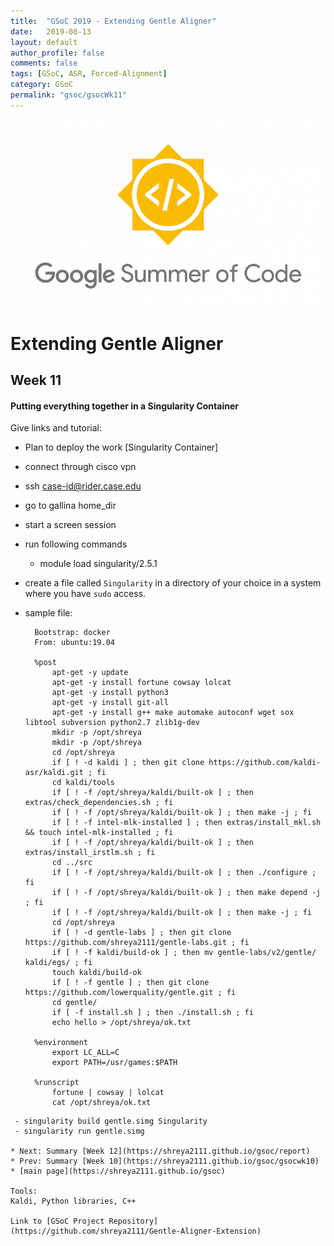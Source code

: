 ```yaml
---
title:  "GSoC 2019 - Extending Gentle Aligner"
date:   2019-08-13
layout: default
author_profile: false
comments: false
tags: [GSoC, ASR, Forced-Alignment]
category: GSoC
permalink: "gsoc/gsocWk11"
---
```


![GSoC](/icons/GSoC.png)

<h1> Extending Gentle Aligner </h1>
<h2> Week 11 </h2>
<h4> Putting everything together in a Singularity Container </h4>

Give links and tutorial:

* Plan to deploy the work [Singularity Container]

 - connect through cisco vpn
 - ssh case-id@rider.case.edu
 - go to gallina home_dir
 - start a screen session
 - run following commands

    - module load singularity/2.5.1
- create a file called `Singularity` in a directory of your choice in a system where you have `sudo` access.
- sample file:

  ```
    Bootstrap: docker
    From: ubuntu:19.04

    %post
        apt-get -y update
        apt-get -y install fortune cowsay lolcat
        apt-get -y install python3
        apt-get -y install git-all
        apt-get -y install g++ make automake autoconf wget sox libtool subversion python2.7 zlib1g-dev
        mkdir -p /opt/shreya
        mkdir -p /opt/shreya
        cd /opt/shreya
        if [ ! -d kaldi ] ; then git clone https://github.com/kaldi-asr/kaldi.git ; fi
        cd kaldi/tools
        if [ ! -f /opt/shreya/kaldi/built-ok ] ; then extras/check_dependencies.sh ; fi
        if [ ! -f /opt/shreya/kaldi/built-ok ] ; then make -j ; fi
        if [ ! -f intel-mlk-installed ] ; then extras/install_mkl.sh && touch intel-mlk-installed ; fi
        if [ ! -f /opt/shreya/kaldi/built-ok ] ; then extras/install_irstlm.sh ; fi
        cd ../src
        if [ ! -f /opt/shreya/kaldi/built-ok ] ; then ./configure ; fi
        if [ ! -f /opt/shreya/kaldi/built-ok ] ; then make depend -j ; fi
        if [ ! -f /opt/shreya/kaldi/built-ok ] ; then make -j ; fi
        cd /opt/shreya
        if [ ! -d gentle-labs ] ; then git clone https://github.com/shreya2111/gentle-labs.git ; fi
        if [ ! -f kaldi/build-ok ] ; then mv gentle-labs/v2/gentle/ kaldi/egs/ ; fi
        touch kaldi/build-ok
        if [ ! -f gentle ] ; then git clone https://github.com/lowerquality/gentle.git ; fi
        cd gentle/
        if [ -f install.sh ] ; then ./install.sh ; fi
        echo hello > /opt/shreya/ok.txt

    %environment
        export LC_ALL=C
        export PATH=/usr/games:$PATH

    %runscript
        fortune | cowsay | lolcat
        cat /opt/shreya/ok.txt

```
 - singularity build gentle.simg Singularity
 - singularity run gentle.simg

* Next: Summary [Week 12](https://shreya2111.github.io/gsoc/report)
* Prev: Summary [Week 10](https://shreya2111.github.io/gsoc/gsocwk10)
* [main page](https://shreya2111.github.io/gsoc)

Tools:
Kaldi, Python libraries, C++

Link to [GSoC Project Repository](https://github.com/shreya2111/Gentle-Aligner-Extension)
